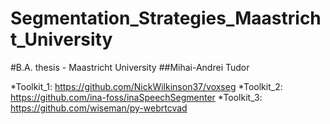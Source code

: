 # Segmentation_Strategies_Maastricht_University
#B.A. thesis - Maastricht University
##Mihai-Andrei Tudor

*Toolkit_1: https://github.com/NickWilkinson37/voxseg
*Toolkit_2: https://github.com/ina-foss/inaSpeechSegmenter
*Toolkit_3: https://github.com/wiseman/py-webrtcvad
